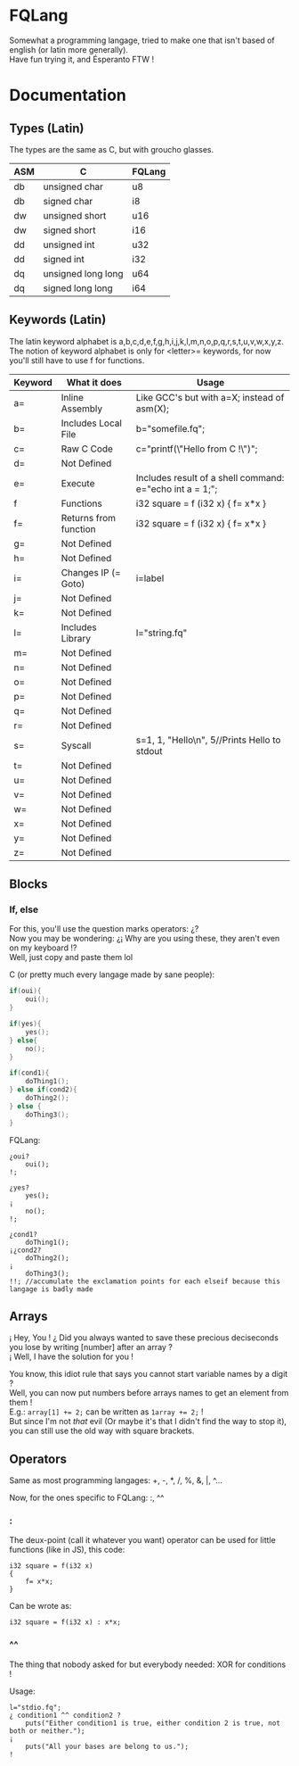 # FQLang

Somewhat a programming langage, tried to make one that isn't based of english (or latin more generally).  
Have fun trying it, and Ésperanto FTW !  

# Documentation

## Types (Latin)

The types are the same as C, but with groucho glasses.  
  
  
|ASM|        C          | FQLang |
|---|-------------------|--------|
|db |   unsigned char   |   u8   |
|db |    signed char    |   i8   |
|dw |   unsigned short  |   u16  |
|dw |   signed short    |   i16  |
|dd |   unsigned int    |   u32  |
|dd |    signed int     |   i32  |
|dq |unsigned long long |   u64  |
|dq | signed long long  |   i64  |

## Keywords (Latin)

The latin keyword alphabet is a,b,c,d,e,f,g,h,i,j,k,l,m,n,o,p,q,r,s,t,u,v,w,x,y,z.  
The notion of keyword alphabet is only for \<letter\>= keywords, for now you'll still have to use f for functions.  
  
| Keyword |     What it does    |                  Usage                     |
|---------|---------------------|--------------------------------------------|
|   a=    |   Inline Assembly   | Like GCC's but with a=X; instead of asm(X);|
|   b=    | Includes Local File |               b="somefile.fq";             |
|   c=    |      Raw C Code     |       c="printf(\\"Hello from C !\\")";    |
|   d=    |     Not Defined     |  |
|   e=    |       Execute       | Includes result of a shell command: e="echo int a = 1;";  |
|   f     |      Functions      |      i32 square = f (i32 x) { f= x*x }     |
|   f=    |Returns from function|      i32 square = f (i32 x) { f= x*x }     |
|   g=    |     Not Defined     |  |
|   h=    |     Not Defined     |  |
|   i=    | Changes IP (= Goto) |                  i=label                   |
|   j=    |     Not Defined     |  |
|   k=    |     Not Defined     |  |
|   l=    |  Includes Library   |               l="string.fq"                |
|   m=    |     Not Defined     |  |
|   n=    |     Not Defined     |  |
|   o=    |     Not Defined     |  |
|   p=    |     Not Defined     |  |
|   q=    |     Not Defined     |  |
|   r=    |     Not Defined     |  |
|   s=    |       Syscall       |s=1, 1, "Hello\n", 5//Prints Hello to stdout|
|   t=    |     Not Defined     |  |
|   u=    |     Not Defined     |  |
|   v=    |     Not Defined     |  |
|   w=    |     Not Defined     |  |
|   x=    |     Not Defined     |  |
|   y=    |     Not Defined     |  |
|   z=    |     Not Defined     |  |

## Blocks

### If, else

For this, you'll use the question marks operators: ¿?  
Now you may be wondering: ¿¡ Why are you using these, they aren't even on my keyboard !?  
Well, just copy and paste them lol  
  
C (or pretty much every langage made by sane people):  
```c
if(oui){
    oui();
}

if(yes){
    yes();
} else{
    no();
}

if(cond1){
    doThing1();
} else if(cond2){
    doThing2();
} else {
    doThing3();
}
```  
  
FQLang:  
```fqlang
¿oui?
    oui();
!;

¿yes?
    yes();
¡
    no();
!;

¿cond1?
    doThing1();
¡¿cond2?
    doThing2();
¡
    doThing3();
!!; //accumulate the exclamation points for each elseif because this langage is badly made
```  

## Arrays

¡ Hey, You ! ¿ Did you always wanted to save these precious deciseconds you lose by writing \[number\] after an array ?  
¡ Well, I have the solution for you !  
  
You know, this idiot rule that says you cannot start variable names by a digit ?  
Well, you can now put numbers before arrays names to get an element from them !  
E.g.: `array[1] += 2;` can be written as `1array += 2;` !  
But since I'm not *that* evil (Or maybe it's that I didn't find the way to stop it), you can still use the old way with square brackets.  



## Operators

Same as most programming langages: +, -, *,  /, %, &, |, ^...  
  
Now, for the ones specific to FQLang: :, ^^  

### :

The deux-point (call it whatever you want) operator can be used for little functions (like in JS), this code:  
```fqlang
i32 square = f(i32 x)
{
    f= x*x;
}
```  
Can be wrote as:  
```fqlang
i32 square = f(i32 x) : x*x;
```  

### ^^

The thing that nobody asked for but everybody needed: XOR for conditions !  
  
Usage:  
```fqlang
l="stdio.fq";
¿ condition1 ^^ condition2 ?
    puts("Either condition1 is true, either condition 2 is true, not both or neither.");
¡
    puts("All your bases are belong to us.");
!
```